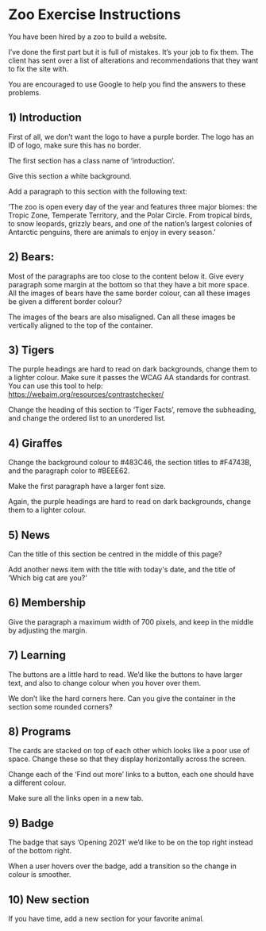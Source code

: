 # Zoo Exercise Instructions

You have been hired by a zoo to build a website.

I’ve done the first part but it is full of mistakes. It’s your job to fix them. The client has sent over a list of alterations and recommendations that they want to fix the site with. 

You are encouraged to use Google to help you find the answers to these problems.

## 1) Introduction

First of all, we don’t want the logo to have a purple border. The logo has an ID of logo, make sure this has no border.

The first section has a class name of ‘introduction’.

Give this section a white background.

Add a paragraph to this section with the following text:

‘The zoo is open every day of the year and features three major biomes: the Tropic Zone, Temperate Territory, and the Polar Circle. From tropical birds, to snow leopards, grizzly bears, and one of the nation’s largest colonies of Antarctic penguins, there are animals to enjoy in every season.’

## 2) Bears:

Most of the paragraphs are too close to the content below it. Give every paragraph some margin at the bottom so that they have a bit more space.
 All the images of bears have the same border colour, can all these images be given a different border colour?

The images of the bears are also misaligned. Can all these images be vertically aligned to the top of the container.

## 3) Tigers

The purple headings are hard to read on dark backgrounds, change them to a lighter colour. Make sure it passes the WCAG AA standards for contrast. You can use this tool to help: https://webaim.org/resources/contrastchecker/

Change the heading of this section to ‘Tiger Facts’, remove the subheading, and change the ordered list to an unordered list.

## 4) Giraffes

Change the background colour to #483C46, the section titles to #F4743B, and the paragraph color to #BEEE62.

Make the first paragraph have a larger font size.

Again, the purple headings are hard to read on dark backgrounds, change them to a lighter colour.

## 5) News

Can the title of this section be centred in the middle of this page?

Add another news item with the title with today's date, and the title of ‘Which big cat are you?’

## 6) Membership

Give the paragraph a maximum width of 700 pixels, and keep in the middle by adjusting the margin.

## 7) Learning

The buttons are a little hard to read. We’d like the buttons to have larger text, and also to change colour when you hover over them.

We don’t like the hard corners here. Can you give the container in the section some rounded corners?

## 8) Programs

The cards are stacked on top of each other which looks like a poor use of space. Change these so that they display horizontally across the screen.

Change each of the ‘Find out more’ links to a button, each one should have a different colour.

Make sure all the links open in a new tab.

## 9) Badge

The badge that says ‘Opening 2021’ we’d like to be on the top right instead of the bottom right.

When a user hovers over the badge, add a transition so the change in colour is smoother.

## 10) New section

If you have time, add a new section for your favorite animal.
